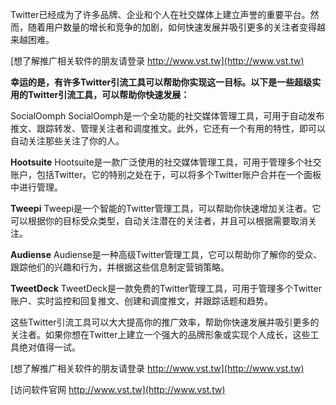 Twitter已经成为了许多品牌、企业和个人在社交媒体上建立声誉的重要平台。然而，随着用户数量的增长和竞争的加剧，如何快速发展并吸引更多的关注者变得越来越困难。

[想了解推广相关软件的朋友请登录 http://www.vst.tw](http://www.vst.tw)

**幸运的是，有许多Twitter引流工具可以帮助你实现这一目标。以下是一些超级实用的Twitter引流工具，可以帮助你快速发展：**

SocialOomph
SocialOomph是一个全功能的社交媒体管理工具，可用于自动发布推文、跟踪转发、管理关注者和调度推文。此外，它还有一个有用的特性，即可以自动关注那些关注了你的人。

**Hootsuite**
Hootsuite是一款广泛使用的社交媒体管理工具，可用于管理多个社交账户，包括Twitter。它的特别之处在于，可以将多个Twitter账户合并在一个面板中进行管理。

**Tweepi**
Tweepi是一个智能的Twitter管理工具，可以帮助你快速增加关注者。它可以根据你的目标受众类型，自动关注潜在的关注者，并且可以根据需要取消关注。

**Audiense**
Audiense是一种高级Twitter管理工具，它可以帮助你了解你的受众、跟踪他们的兴趣和行为，并根据这些信息制定营销策略。

**TweetDeck**
TweetDeck是一款免费的Twitter管理工具，可用于管理多个Twitter账户、实时监控和回复推文、创建和调度推文，并跟踪话题和趋势。

这些Twitter引流工具可以大大提高你的推广效率，帮助你快速发展并吸引更多的关注者。如果你想在Twitter上建立一个强大的品牌形象或实现个人成长，这些工具绝对值得一试。

[想了解推广相关软件的朋友请登录 http://www.vst.tw](http://www.vst.tw)


[访问软件官网 http://www.vst.tw](http://www.vst.tw)
